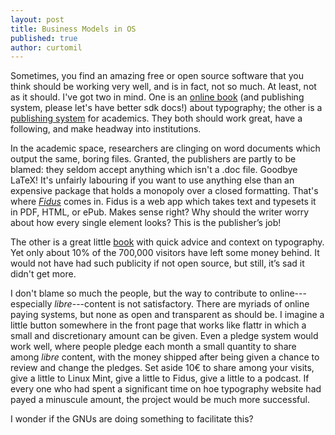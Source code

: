 ```yaml
---
layout: post
title: Business Models in OS
published: true
author: curtomil
---
```


Sometimes, you find an amazing free or open source software that you think should be working very well, and is in fact, not so much. At least, not as it should. I've got two in mind. One is an [online book](http://practicaltypography.com/) (and publishing system, please let's have better sdk docs!) about typography; the other is a [publishing system](http://fiduswriter.org/) for academics. They both should work great, have a following, and make headway into institutions.

In the academic space, researchers are clinging on word documents which output the same, boring files. Granted, the publishers are partly to be blamed: they seldom accept anything which isn't a .doc file. Goodbye LaTeX! It's unfairly labouring if you want to use anything else than an expensive package that holds a monopoly over a closed formatting. That's where [_Fidus_](http://fiduswriter.org/) comes in. Fidus is a web app which takes text and typesets it in PDF, HTML, or ePub. Makes sense right? Why should the writer worry about how every single element looks? This is the publisher’s job!

The other is a great little [book](http://practicaltypography.com/) with quick advice and context on typography. Yet only about 10% of the 700,000 visitors have left some money behind. It would not have had such publicity if not open source, but still, it’s sad it didn't get more. 

I don't blame so much the people, but the way to contribute to online---especially _libre_---content is not satisfactory. There are myriads of online paying systems, but none as open and transparent as should be. I imagine a little button somewhere in the front page that works like flattr in which a small and discretionary amount can be given. Even a pledge system would work well, where people pledge each month a small quantity to share among _libre_ content, with the money shipped after being given a chance to review and change the pledges. Set aside 10€ to share among your visits, give a little to Linux Mint, give a little to Fidus, give a little to a podcast. If every one who had spent a significant time on hoe typography website had payed a minuscule amount, the project would be much more successful. 

I wonder if the GNUs are doing something to facilitate this?

